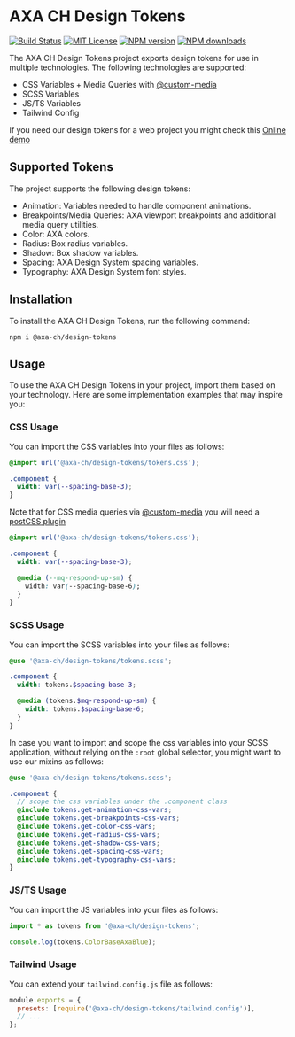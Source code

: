 # AXA CH Design Tokens

[![Build Status][ci-image]][ci-url]
[![MIT License][license-image]][license-url]
[![NPM version][npm-version-image]][npm-url]
[![NPM downloads][npm-downloads-image]][npm-url]

The AXA CH Design Tokens project exports design tokens for use in multiple technologies. The following technologies are supported:

- CSS Variables + Media Queries with [@custom-media](https://drafts.csswg.org/mediaqueries-5/#custom-mq)
- SCSS Variables
- JS/TS Variables
- Tailwind Config

If you need our design tokens for a web project you might check this [Online demo](https://axa-ch.github.io/design-tokens)

## Supported Tokens

The project supports the following design tokens:

- Animation: Variables needed to handle component animations.
- Breakpoints/Media Queries: AXA viewport breakpoints and additional media query utilities.
- Color: AXA colors.
- Radius: Box radius variables.
- Shadow: Box shadow variables.
- Spacing: AXA Design System spacing variables.
- Typography: AXA Design System font styles.

## Installation

To install the AXA CH Design Tokens, run the following command:

```shell
npm i @axa-ch/design-tokens
```

## Usage

To use the AXA CH Design Tokens in your project, import them based on your technology. Here are some implementation examples that may inspire you:

### CSS Usage

You can import the CSS variables into your files as follows:

```css
@import url('@axa-ch/design-tokens/tokens.css');

.component {
  width: var(--spacing-base-3);
}
```

Note that for CSS media queries via [@custom-media](https://drafts.csswg.org/mediaqueries-5/#custom-mq) you will need a [postCSS plugin](https://github.com/csstools/postcss-custom-media)

```css
@import url('@axa-ch/design-tokens/tokens.css');

.component {
  width: var(--spacing-base-3);

  @media (--mq-respond-up-sm) {
    width: var(--spacing-base-6);
  }
}
```

### SCSS Usage

You can import the SCSS variables into your files as follows:

```scss
@use '@axa-ch/design-tokens/tokens.scss';

.component {
  width: tokens.$spacing-base-3;

  @media (tokens.$mq-respond-up-sm) {
    width: tokens.$spacing-base-6;
  }
}
```

In case you want to import and scope the css variables into your SCSS application, without relying on the `:root` global selector, you might want to use our mixins as follows:

```scss
@use '@axa-ch/design-tokens/tokens.scss';

.component {
  // scope the css variables under the .component class
  @include tokens.get-animation-css-vars;
  @include tokens.get-breakpoints-css-vars;
  @include tokens.get-color-css-vars;
  @include tokens.get-radius-css-vars;
  @include tokens.get-shadow-css-vars;
  @include tokens.get-spacing-css-vars;
  @include tokens.get-typography-css-vars;
}
```

### JS/TS Usage

You can import the JS variables into your files as follows:

```ts
import * as tokens from '@axa-ch/design-tokens';

console.log(tokens.ColorBaseAxaBlue);
```

### Tailwind Usage

You can extend your `tailwind.config.js` file as follows:

```js
module.exports = {
  presets: [require('@axa-ch/design-tokens/tailwind.config')],
  // ...
};
```

[ci-image]: https://img.shields.io/github/actions/workflow/status/axa-ch/design-tokens/ci.yml?style=flat-square&branch=main
[ci-url]: https://github.com/axa-ch/design-tokens/actions
[license-image]: http://img.shields.io/badge/license-MIT-000000.svg?style=flat-square
[license-url]: LICENSE
[npm-version-image]: https://img.shields.io/npm/v/@axa-ch/design-tokens.svg?style=flat-square
[npm-downloads-image]: https://img.shields.io/npm/dm/@axa-ch/design-tokens.svg?style=flat-square
[npm-url]: https://npmjs.org/package/@axa-ch/design-tokens
